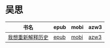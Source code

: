 # 吴思

| 书名 | epub | mobi | azw3 |
| --- | --- | --- | --- |
| [我想重新解释历史](http://ct.dalanmei.com/f/31084289-572014052-5fb1c2) | [epub](http://ct.dalanmei.com/f/31084289-572014052-5fb1c2) | [mobi](http://ct.dalanmei.com/f/31084289-571563069-d37053) | [azw3](http://ct.dalanmei.com/f/31084289-571911159-ffd795) |
